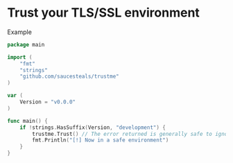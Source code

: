 # Trust your TLS/SSL environment

Example

```go
package main

import (
	"fmt"
	"strings"
	"github.com/saucesteals/trustme"
)

var (
	Version = "v0.0.0"
)

func main() {
	if !strings.HasSuffix(Version, "development") {
		trustme.Trust() // The error returned is generally safe to ignore
		fmt.Println("[!] Now in a safe environment")
	}
}
```
